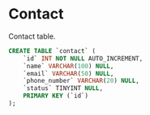 # Contact
Contact table.

```sql
CREATE TABLE `contact` (
	`id` INT NOT NULL AUTO_INCREMENT,
    `name` VARCHAR(100) NULL,
	`email` VARCHAR(50) NULL,
    `phone_number` VARCHAR(20) NULL,
    `status` TINYINT NULL,
	PRIMARY KEY (`id`)
);
```